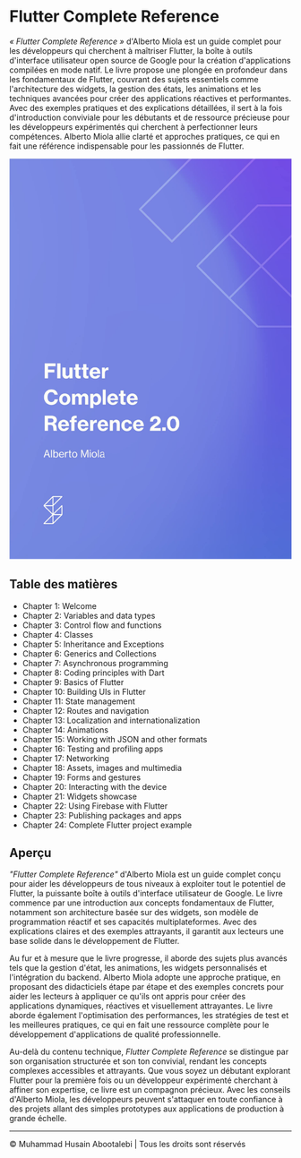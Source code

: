 <!-- ©©©©©©©©©©©©©©©©©©©©©©©© All Rights Are Reserved By Muhammad Husain Abootalebi ©©©©©©©©©©©©©©©©©©©©©©©©©©©©©©©©©© -->

# Flutter Complete Reference

*« Flutter Complete Reference »* d'Alberto Miola est un guide complet pour les développeurs qui cherchent à maîtriser Flutter, la boîte à outils d'interface utilisateur open source de Google pour la création d'applications compilées en mode natif. Le livre propose une plongée en profondeur dans les fondamentaux de Flutter, couvrant des sujets essentiels comme l'architecture des widgets, la gestion des états, les animations et les techniques avancées pour créer des applications réactives et performantes. Avec des exemples pratiques et des explications détaillées, il sert à la fois d'introduction conviviale pour les débutants et de ressource précieuse pour les développeurs expérimentés qui cherchent à perfectionner leurs compétences. Alberto Miola allie clarté et approches pratiques, ce qui en fait une référence indispensable pour les passionnés de Flutter.

![Flutter Complete Reference](../../assets/Books/Book%20Covers/2%20-%20Flutter%20Complete%20Reference.webp)

## Table des matières

- Chapter 1: Welcome
- Chapter 2: Variables and data types
- Chapter 3: Control flow and functions
- Chapter 4: Classes
- Chapter 5: Inheritance and Exceptions
- Chapter 6: Generics and Collections
- Chapter 7: Asynchronous programming
- Chapter 8: Coding principles with Dart
- Chapter 9: Basics of Flutter
- Chapter 10: Building UIs in Flutter
- Chapter 11: State management
- Chapter 12: Routes and navigation
- Chapter 13: Localization and internationalization
- Chapter 14: Animations
- Chapter 15: Working with JSON and other formats
- Chapter 16: Testing and profiling apps
- Chapter 17: Networking
- Chapter 18: Assets, images and multimedia
- Chapter 19: Forms and gestures
- Chapter 20: Interacting with the device
- Chapter 21: Widgets showcase
- Chapter 22: Using Firebase with Flutter
- Chapter 23: Publishing packages and apps
- Chapter 24: Complete Flutter project example

## Aperçu

*"Flutter Complete Reference"* d'Alberto Miola est un guide complet conçu pour aider les développeurs de tous niveaux à exploiter tout le potentiel de Flutter, la puissante boîte à outils d'interface utilisateur de Google. Le livre commence par une introduction aux concepts fondamentaux de Flutter, notamment son architecture basée sur des widgets, son modèle de programmation réactif et ses capacités multiplateformes. Avec des explications claires et des exemples attrayants, il garantit aux lecteurs une base solide dans le développement de Flutter.

Au fur et à mesure que le livre progresse, il aborde des sujets plus avancés tels que la gestion d'état, les animations, les widgets personnalisés et l'intégration du backend. Alberto Miola adopte une approche pratique, en proposant des didacticiels étape par étape et des exemples concrets pour aider les lecteurs à appliquer ce qu'ils ont appris pour créer des applications dynamiques, réactives et visuellement attrayantes. Le livre aborde également l'optimisation des performances, les stratégies de test et les meilleures pratiques, ce qui en fait une ressource complète pour le développement d'applications de qualité professionnelle.

Au-delà du contenu technique, *Flutter Complete Reference* se distingue par son organisation structurée et son ton convivial, rendant les concepts complexes accessibles et attrayants. Que vous soyez un débutant explorant Flutter pour la première fois ou un développeur expérimenté cherchant à affiner son expertise, ce livre est un compagnon précieux. Avec les conseils d'Alberto Miola, les développeurs peuvent s'attaquer en toute confiance à des projets allant des simples prototypes aux applications de production à grande échelle.  

---

© Muhammad Husain Abootalebi | Tous les droits sont réservés

<!-- ©©©©©©©©©©©©©©©©©©©©©©©© All Rights Are Reserved By Muhammad Husain Abootalebi ©©©©©©©©©©©©©©©©©©©©©©©©©©©©©©©©©© -->
